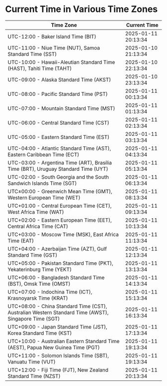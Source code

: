 # Current Time in Various Time Zones

| Time Zone | Current Time |
|-----------|--------------|
| UTC-12:00 - Baker Island Time (BIT) | 2025-01-11 20:13:34 |
| UTC-11:00 - Niue Time (NUT), Samoa Standard Time (SST) | 2025-01-10 21:13:34 |
| UTC-10:00 - Hawaii-Aleutian Standard Time (HAST), Tahiti Time (TAHT) | 2025-01-10 22:13:34 |
| UTC-09:00 - Alaska Standard Time (AKST) | 2025-01-10 23:13:34 |
| UTC-08:00 - Pacific Standard Time (PST) | 2025-01-11 00:13:34 |
| UTC-07:00 - Mountain Standard Time (MST) | 2025-01-11 01:13:34 |
| UTC-06:00 - Central Standard Time (CST) | 2025-01-11 02:13:34 |
| UTC-05:00 - Eastern Standard Time (EST) | 2025-01-11 03:13:34 |
| UTC-04:00 - Atlantic Standard Time (AST), Eastern Caribbean Time (ECT) | 2025-01-11 04:13:34 |
| UTC-03:00 - Argentina Time (ART), Brasília Time (BRT), Uruguay Standard Time (UYT) | 2025-01-11 05:13:34 |
| UTC-02:00 - South Georgia and the South Sandwich Islands Time (SGT) | 2025-01-11 06:13:34 |
| UTC±00:00 - Greenwich Mean Time (GMT), Western European Time (WET) | 2025-01-11 08:13:34 |
| UTC+01:00 - Central European Time (CET), West Africa Time (WAT) | 2025-01-11 09:13:34 |
| UTC+02:00 - Eastern European Time (EET), Central Africa Time (CAT) | 2025-01-11 10:13:34 |
| UTC+03:00 - Moscow Time (MSK), East Africa Time (EAT) | 2025-01-11 11:13:34 |
| UTC+04:00 - Azerbaijan Time (AZT), Gulf Standard Time (GST) | 2025-01-11 12:13:34 |
| UTC+05:00 - Pakistan Standard Time (PKT), Yekaterinburg Time (YEKT) | 2025-01-11 13:13:34 |
| UTC+06:00 - Bangladesh Standard Time (BST), Omsk Time (OMST) | 2025-01-11 14:13:34 |
| UTC+07:00 - Indochina Time (ICT), Krasnoyarsk Time (KRAT) | 2025-01-11 15:13:34 |
| UTC+08:00 - China Standard Time (CST), Australian Western Standard Time (AWST), Singapore Time (SGT) | 2025-01-11 16:13:34 |
| UTC+09:00 - Japan Standard Time (JST), Korea Standard Time (KST) | 2025-01-11 17:13:34 |
| UTC+10:00 - Australian Eastern Standard Time (AEST), Papua New Guinea Time (PGT) | 2025-01-11 19:13:34 |
| UTC+11:00 - Solomon Islands Time (SBT), Vanuatu Time (VUT) | 2025-01-11 19:13:34 |
| UTC+12:00 - Fiji Time (FJT), New Zealand Standard Time (NZST) | 2025-01-11 20:13:34 |

